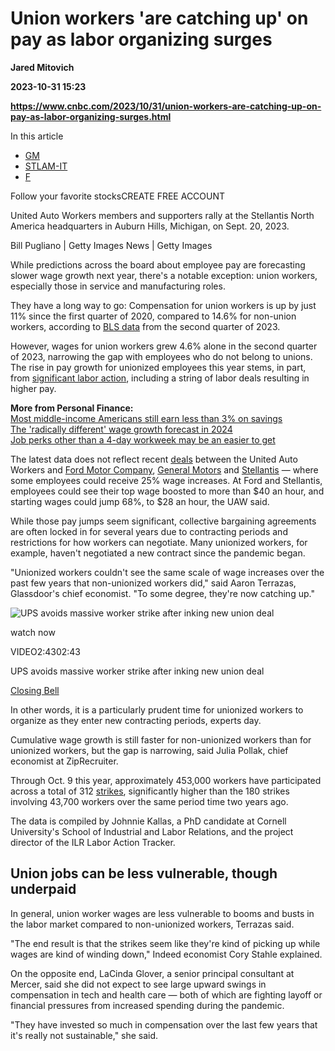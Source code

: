 # Union workers 'are catching up' on pay as labor organizing surges
**Jared Mitovich**

**2023-10-31 15:23**

**https://www.cnbc.com/2023/10/31/union-workers-are-catching-up-on-pay-as-labor-organizing-surges.html**

In this article

*   [GM](https://www.cnbc.com/quotes/GM)
*   [STLAM-IT](https://www.cnbc.com/quotes/STLAM-IT)
*   [F](https://www.cnbc.com/quotes/F)

Follow your favorite stocksCREATE FREE ACCOUNT

United Auto Workers members and supporters rally at the Stellantis North America headquarters in Auburn Hills, Michigan, on Sept. 20, 2023.

Bill Pugliano | Getty Images News | Getty Images

While predictions across the board about employee pay are forecasting slower wage growth next year, there's a notable exception: union workers, especially those in service and manufacturing roles.

They have a long way to go: Compensation for union workers is up by just 11% since the first quarter of 2020, compared to 14.6% for non-union workers, according to [BLS data](https://www.bls.gov/ces/) from the second quarter of 2023.

However, wages for union workers grew 4.6% alone in the second quarter of 2023, narrowing the gap with employees who do not belong to unions. The rise in pay growth for unionized employees this year stems, in part, from [significant labor action](https://www.cnbc.com/2023/10/09/from-uaw-to-wga-heres-why-so-many-workers-are-on-strike-this-year.html), including a string of labor deals resulting in higher pay.

**More from Personal Finance:**  
[Most middle-income Americans still earn less than 3% on savings](https://www.cnbc.com/2023/10/30/most-middle-income-americans-still-earning-less-than-3percent-on-savings.html)  
[The 'radically different' wage growth forecast in 2024](https://www.cnbc.com/2023/10/30/what-radically-different-wage-growth-forecast-for-2024-means-for-you.html)  
[Job perks other than a 4-day workweek may be an easier to get](https://www.cnbc.com/2023/10/30/most-middle-income-americans-still-earning-less-than-3percent-on-savings.html)

The latest data does not reflect recent [deals](https://www.cnbc.com/2023/10/30/gm-uaw-tentative-agreement-labor-strike.html) between the United Auto Workers and [Ford Motor Company](https://www.cnbc.com/quotes/F/), [General Motors](https://www.cnbc.com/quotes/GM/) and [Stellantis](https://www.cnbc.com/quotes/STLA/) — where some employees could receive 25% wage increases. At Ford and Stellantis, employees could see their top wage boosted to more than $40 an hour, and starting wages could jump 68%, to $28 an hour, the UAW said.

While those pay jumps seem significant, collective bargaining agreements are often locked in for several years due to contracting periods and restrictions for how workers can negotiate. Many unionized workers, for example, haven't negotiated a new contract since the pandemic began.

"Unionized workers couldn't see the same scale of wage increases over the past few years that non-unionized workers did," said Aaron Terrazas, Glassdoor's chief economist. "To some degree, they're now catching up."

![UPS avoids massive worker strike after inking new union deal](https://image.cnbcfm.com/api/v1/image/105289779-6ED5-CB-UPS-062218.jpg?v=1691406354&w=750&h=422&vtcrop=y)

watch now

VIDEO2:4302:43

UPS avoids massive worker strike after inking new union deal

[Closing Bell](https://www.cnbc.com/closing-bell/)

In other words, it is a particularly prudent time for unionized workers to organize as they enter new contracting periods, experts day.

Cumulative wage growth is still faster for non-unionized workers than for unionized workers, but the gap is narrowing, said Julia Pollak, chief economist at ZipRecruiter.

Through Oct. 9 this year, approximately 453,000 workers have participated across a total of 312 [strikes](https://www.cnbc.com/2023/09/22/uaw-strikes-could-make-2023-biggest-year-for-labor-activity-in-decades.html), significantly higher than the 180 strikes involving 43,700 workers over the same period time two years ago.

The data is compiled by Johnnie Kallas, a PhD candidate at Cornell University's School of Industrial and Labor Relations, and the project director of the ILR Labor Action Tracker.

Union jobs can be less vulnerable, though underpaid
---------------------------------------------------

In general, union worker wages are less vulnerable to booms and busts in the labor market compared to non-unionized workers, Terrazas said.

"The end result is that the strikes seem like they're kind of picking up while wages are kind of winding down," Indeed economist Cory Stahle explained.

On the opposite end, LaCinda Glover, a senior principal consultant at Mercer, said she did not expect to see large upward swings in compensation in tech and health care — both of which are fighting layoff or financial pressures from increased spending during the pandemic.

"They have invested so much in compensation over the last few years that it's really not sustainable," she said.